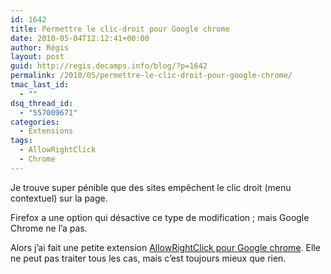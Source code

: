 ```yaml
---
id: 1642
title: Permettre le clic-droit pour Google chrome
date: 2010-05-04T12:12:41+00:00
author: Régis
layout: post
guid: http://regis.decamps.info/blog/?p=1642
permalink: /2010/05/permettre-le-clic-droit-pour-google-chrome/
tmac_last_id:
  - ""
dsq_thread_id:
  - "557009671"
categories:
  - Extensions
tags:
  - AllowRightClick
  - Chrome
---
```

Je trouve super pénible que des sites empêchent le clic droit (menu contextuel) sur la page.

Firefox a une option qui désactive ce type de modification ; mais Google Chrome ne l&rsquo;a pas.

Alors j&rsquo;ai fait une petite extension [AllowRightClick pour Google chrome](https://chrome.google.com/extensions/detail/hompjdfbfmmmgflfjdlnkohcplmboaeo?hl=en-US). Elle ne peut pas traiter tous les cas, mais c&rsquo;est toujours mieux que rien.